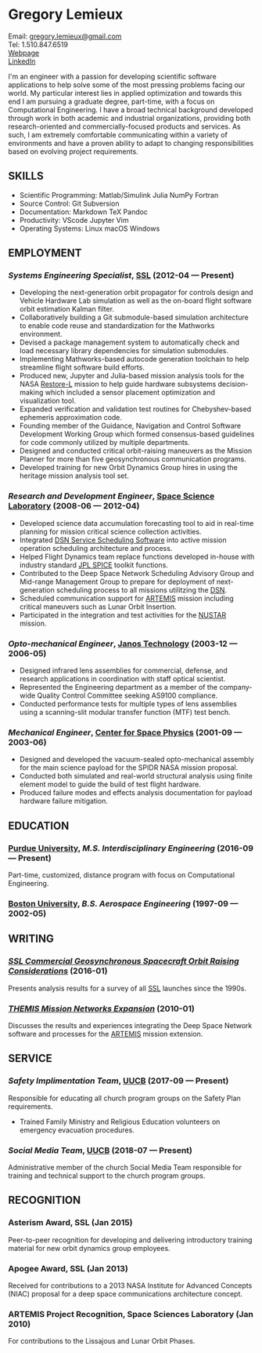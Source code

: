 Gregory Lemieux
============
Email: gregory.lemieux@gmail.com  
Tel: 1.510.847.6519  
[Webpage](http://glemieux.github.io)  
[LinkedIn](https://www.linkedin.com/in/gregorylemieux/)

I'm an engineer with a passion for developing scientific software applications to help solve some of the most pressing problems facing our world. My particular interest lies in applied optimization and towards this end I am pursuing a graduate degree, part-time, with a focus on Computational Engineering. I have a broad technical background developed through work in both academic and industrial organizations, providing both research-oriented and commercially-focused products and services. As such, I am extremely comfortable communicating within a variety of environments and have a proven ability to adapt to changing responsibilities based on evolving project requirements.

## SKILLS

  - Scientific Programming: Matlab/Simulink Julia NumPy Fortran 
  - Source Control: Git Subversion 
  - Documentation: Markdown TeX Pandoc 
  - Productivity: VScode Jupyter Vim 
  - Operating Systems: Linux macOS Windows 

## EMPLOYMENT

### *Systems Engineering Specialist*, [SSL](http://sslmda.com) (2012-04 — Present)


  - Developing the next-generation orbit propagator for controls design and Vehicle Hardware Lab simulation as well as the on-board flight software orbit estimation Kalman filter.
  - Collaboratively building a Git submodule-based simulation architecture to enable code reuse and standardization for the Mathworks environment.
  - Devised a package management system to automatically check and load necessary library dependencies for simulation submodules.
  - Implementing Mathworks-based autocode generation toolchain to help streamline flight software build efforts.
  - Produced new, Jupyter and Julia-based mission analysis tools for the NASA [Restore-L](https://sspd.gsfc.nasa.gov/restore-L.html) mission to help guide hardware subsystems decision-making which included a sensor placement optimization and visualization tool.
  - Expanded verification and validation test routines for Chebyshev-based ephemeris approximation code.
  - Founding member of the Guidance, Navigation and Control Software Development Working Group which formed consensus-based guidelines for code commonly utilized by multiple departments.
  - Designed and conducted critical orbit-raising maneuvers as the Mission Planner for more than five geosynchronous communication programs.
  - Developed training for new Orbit Dynamics Group hires in using the heritage mission analysis tool set.

### *Research and Development Engineer*, [Space Science Laboratory](http://www.ssl.berkeley.edu/) (2008-06 — 2012-04)


  - Developed science data accumulation forecasting tool to aid in real-time planning for mission critical science collection activities.
  - Integrated [DSN Service Scheduling Software](https://ai.jpl.nasa.gov/public/projects/sss/) into active mission operation scheduling architecture and process.
  - Helped Flight Dynamics team replace functions developed in-house with industry standard [JPL SPICE](https://naif.jpl.nasa.gov/naif/index.html) toolkit functions.
  - Contributed to the Deep Space Network Scheduling Advisory Group and Mid-range Management Group to prepare for deployment of next-generation scheduling process to all missions utilitzing the [DSN](https://deepspace.jpl.nasa.gov/).
  - Scheduled communication support for [ARTEMIS](http://artemis.ssl.berkeley.edu/) mission including critical maneuvers such as Lunar Orbit Insertion.
  - Participated in the integration and test activities for the [NUSTAR](http://www.nustar.caltech.edu) mission.

### *Opto-mechanical Engineer*, [Janos Technology](http://www.janostech.com/) (2003-12 — 2006-05)


  - Designed infrared lens assemblies for commercial, defense, and research applications in coordination with staff optical scientist.
  - Represented the Engineering department as a member of the company-wide Quality Control Committee seeking AS9100 compliance.
  - Conducted performance tests for multiple types of lens assemblies using a scanning-slit modular transfer function (MTF) test bench.

### *Mechanical Engineer*, [Center for Space Physics](https://www.bu.edu/csp/) (2001-09 — 2003-06)


  - Designed and developed the vacuum-sealed opto-mechanical assembly for the main science payload for the SPIDR NASA mission proposal.
  - Conducted both simulated and real-world structural analysis using finite element model to guide the build of test flight hardware.
  - Produced failure modes and effects analysis documentation for payload hardware failure mitigation.




## EDUCATION

### [Purdue University](https://engineering.purdue.edu/ProEd/programs/masters-degrees/interdisciplinary-engineering), *M.S. Interdisciplinary Engineering* (2016-09 — Present)  

Part-time, customized, distance program with focus on Computational Engineering.


### [Boston University](https://www.bu.edu/eng/academics/areas-of-study/area-of-study-aerospace/), *B.S. Aerospace Engineering* (1997-09 — 2002-05)






## WRITING

### ***[SSL Commercial Geosynchronous Spacecraft Orbit Raising Considerations](http://www.univelt.com/book&#x3D;5817)*** (2016-01)
Presents analysis results for a survey of all [SSL](http://sslmda.com/) launches since the 1990s.

### ***[THEMIS Mission Networks Expansion](https://arc.aiaa.org/doi/10.2514/6.2010-1934)*** (2010-01)
Discusses the results and experiences integrating the Deep Space Network software and processes for the [ARTEMIS](http://artemis.ssl.berkeley.edu/) mission extension.



## SERVICE

### *Safety Implimentation Team*, [UUCB](http://uucb.org) (2017-09 — Present)

Responsible for educating all church program groups on the Safety Plan requirements.
  - Trained Family Ministry and Religious Education volunteers on emergency evacuation procedures.

### *Social Media Team*, [UUCB](https://uucb.org) (2018-07 — Present)

Administrative member of the church Social Media Team responsible for training and technical support to the church program groups.


## RECOGNITION

### Asterism Award, SSL (Jan 2015)
Peer-to-peer recognition for developing and delivering introductory training material for new orbit dynamics group employees.

### Apogee Award, SSL (Jan 2013)
Received for contributions to a 2013 NASA Institute for Advanced Concepts (NIAC) proposal for a deep space communications architecture concept.

### ARTEMIS Project Recognition, Space Sciences Laboratory (Jan 2010)
For contributions to the Lissajous and Lunar Orbit Phases.





